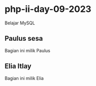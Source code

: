 # php-ii-day-09-2023

Belajar MySQL

## Paulus sesa

Bagian ini milik Paulus

## Elia Itlay

Bagian ini milik Elia

